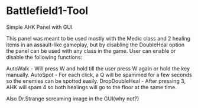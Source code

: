 # Battlefield1-Tool
Simple AHK Panel with GUI

This panel was meant to be used mostly with the Medic class and 2 healing items in an assault-like gameplay, but by disabling the DoubleHeal option the panel can be used with any class in the game. 
User can enable or disable the following functions:

AutoWalk - Will press W and hold till the user press W again or hold the key manually.
AutoSpot - For each click, a Q will be spammed for a few seconds so the enemies can be spotted easily.
DropDoubleHeal - After pressing 3, AHK will spam 4 so both healings will go to the floor at the same time.




Also Dr.Strange screaming image in the GUI(why not?) 
